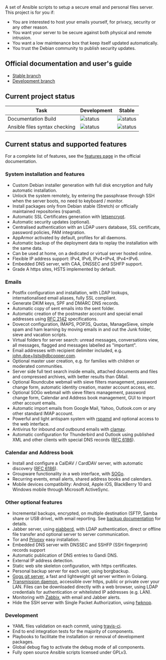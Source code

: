 A set of Ansible scripts to setup a secure email and personal files server. This project is for you if:

- You are interested to host your emails yourself, for privacy, security or any other reason.
- You want your server to be secure against both physical and remote intrusion.
- You want a low maintenance box that keep itself updated automatically.
- You trust the Debian community to publish security updates.

## Official documentation and user's guide

- [Stable branch](http://homebox.readthedocs.io/en/latest/)
- [Development branch](http://homebox.readthedocs.io/en/dev/)

## Current project status

| Task                          | Development                                                               | Stable                                                                    |
| -----------                   | ------------------------------------------------------------------------- | ----------------------------------------------------------------------    |
| Documentation Build           | ![status](https://readthedocs.org/projects/homebox/badge/?version=dev)    | ![status](https://readthedocs.org/projects/homebox/badge/?version=master) |
| Ansible files syntax checking | ![status](https://travis-ci.org/progmaticltd/homebox.svg?branch=dev)      | ![status](https://travis-ci.org/progmaticltd/homebox.svg?branch=master)   |

## Current status and supported features

For a complete list of features, see the
[features page](http://homebox.readthedocs.io/en/latest/features/)
in the official documentation.

### System installation and features

- Custom Debian installer generation with full disk encryption and fully automatic installation.
- Unlock the system remotely, by entering the passphrase through SSH when the server boots, no need to keyboard / monitor.
- Install packages only from Debian stable (Stretch) or officially maintained repositories (rspamd).
- Automatic SSL Certificates generation with [letsencrypt](https://letsencrypt.org).
- Automatic security updates (optional).
- Centralised authentication with an LDAP users database, SSL certificate, password policies, PAM
  integration.
- AppArmor activated by default, profiles for all daemons.
- Automatic backup of the deployment data to replay the installation with the same data.
- Can be used at home, on a dedicated or virtual server hosted online.
- Flexible IP address support: IPv4, IPv6, IPv4+IPv4, IPv4+IPv6.
- Embedded DNS server, with CAA, DNSSEC and SSHFP support.
- Grade A https sites, HSTS implemented by default.

### Emails

- Postfix configuration and installation, with LDAP lookups, internationalised email aliases,
  fully SSL compliant.
- Generate DKIM keys, SPF and DMARC DNS records.
- Automatic copy of sent emails into the sent folder.
- Automatic creation of the postmaster account and special email addresses using
  [RFC 2142](https://tools.ietf.org/html/rfc2142) specifications.
- Dovecot configuration, IMAPS, POP3S, Quotas, ManageSieve, simple spam and ham learning
  by moving emails in and out the Junk folder, sieve and vacation scripts.
- Virtual folders for server search: unread messages, conversations view, all messages, flagged
  and messages labelled as "important".
- Email addresses with recipient delimiter included, e.g. john.doe+lists@dbcooper.com.
- Optional master user creation, e.g. for families with children or moderated communities.
- Server side full text search inside emails, attached documents and files and
  compressed archives, with better results than GMail.
- Optional Roundcube webmail with sieve filters management, password change form, automatic identity
  creation, master account access, etc.
- Optional SOGo webmail with sieve filters management, password change form, Calendar and Address book management, GUI to import other account emails.
- Automatic import emails from Google Mail, Yahoo, Outlook.com or any other standard IMAP account.
- Powerful and light antispam system with [rspamd](https://rspamd.com/) and optional access to the web interface.
- Antivirus for inbound _and_ outbound emails with [clamav](https://www.clamav.net/).
- Automatic configuration for Thunderbird and Outlook using published XML and other clients with
  special DNS records ([RFC 6186](https://tools.ietf.org/html/rfc6186)).

### Calendar and Address book

- Install and configure a CalDAV / CardDAV server, with automatic discovery ([RFC 6186](https://tools.ietf.org/html/rfc6764)).
- Groupware functionality in a web interface, with [SOGo](https://sogo.nu/).
- Recurring events, email alerts, shared address books and calendars.
- Mobile devices compatibility: Android, Apple iOS, BlackBerry 10 and Windows mobile through Microsoft ActiveSync.

### Other optional features

- Incremental backups, encrypted, on multiple destination (SFTP, Samba share or USB drive), with email reporting.
  See [backup documentation](docs/backup.md) for details.
- Jabber server, using [ejabberd](https://www.ejabberd.im/), with LDAP authentication,
  direct or offline file transfer and optional server to server communication.
- Tor and [Privoxy](https://www.privoxy.org/) easy installation.
- Embedded DNS server with DNSSEC and SSHFP (SSH fingerprint) records support
- Automatic publication of DNS entries to Gandi DNS.
- External IP address detection.
- Static web site skeleton configuration, with https certificates.
- Personal backup server for each user, using borgbackup.
- [Gogs git server](https://gogs.io/), a fast and lightweight git server written in Golang.
- [Transmission daemon](https://transmissionbt.com/), accessible over https, public or private over your LAN. Files can be downloaded directly with a web browser, using LDAP credentials for authentication or whitelisted IP addresses (e.g. LAN).
- Monitoring with [Zabbix](https://www.zabbix.com/), with email and Jabber alerts.
- Hide the SSH server with Single Packet Authorization, using [fwknop](http://www.cipherdyne.org/fwknop/).

### Development

- YAML files validation on each commit, using [travis-ci](https://travis-ci.org/progmaticltd/homebox).
- End to end integration tests for the majority of components.
- Playbooks to facilitate the installation or removal of development packages.
- Global debug flag to activate the debug mode of all components.
- Fully open source Ansible scripts licensed under GPLv3.
